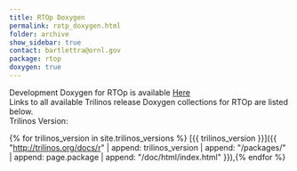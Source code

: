 ```yaml
---
title: RTOp Doxygen
permalink: rotp_doxygen.html
folder: archive
show_sidebar: true
contact: bartlettra@ornl.gov
package: rtop
doxygen: true
---
```


Development Doxygen for RTOp is available [Here](http://trilinos.org/docs/dev/packages/rtop/doc/html/index.html)  
Links to all available Trilinos release Doxygen collections for RTOp are listed below.  
Trilinos Version: 

{% for trilinos_version in site.trilinos_versions %}
[{{ trilinos_version }}]({{ "http://trilinos.org/docs/r" | append: trilinos_version | append: "/packages/" | append: page.package | append: "/doc/html/index.html" }}),{% endfor %}

